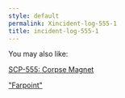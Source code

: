 ```yaml
---
style: default
permalink: Xincident-log-555-1
title: incident-log-555-1
---
```

You may also like:

[SCP-555: Corpse Magnet](http://scp-wiki.net/scp-555)

["Farpoint"](http://scp-wiki.net/goc-tale-sequence-farpoint)
